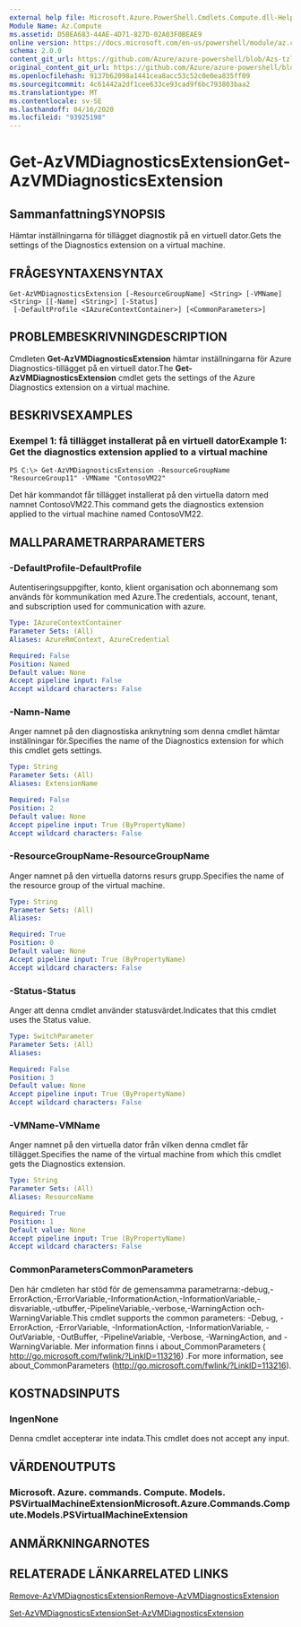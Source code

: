 ```yaml
---
external help file: Microsoft.Azure.PowerShell.Cmdlets.Compute.dll-Help-Help.xml
Module Name: Az.Compute
ms.assetid: D5BEA683-44AE-4D71-827D-02A03F0BEAE9
online version: https://docs.microsoft.com/en-us/powershell/module/az.compute/get-azvmdiagnosticsextension
schema: 2.0.0
content_git_url: https://github.com/Azure/azure-powershell/blob/Azs-tzl/src/Compute/Compute/help/Get-AzVMDiagnosticsExtension.md
original_content_git_url: https://github.com/Azure/azure-powershell/blob/Azs-tzl/src/Compute/Compute/help/Get-AzVMDiagnosticsExtension.md
ms.openlocfilehash: 9137b62098a1441cea8acc53c52c0e0ea835ff09
ms.sourcegitcommit: 4c61442a2df1cee633ce93cad9f6bc793803baa2
ms.translationtype: MT
ms.contentlocale: sv-SE
ms.lasthandoff: 04/16/2020
ms.locfileid: "93925198"
---
```

# <span data-ttu-id="3fa51-101">Get-AzVMDiagnosticsExtension</span><span class="sxs-lookup"><span data-stu-id="3fa51-101">Get-AzVMDiagnosticsExtension</span></span>

## <span data-ttu-id="3fa51-102">Sammanfattning</span><span class="sxs-lookup"><span data-stu-id="3fa51-102">SYNOPSIS</span></span>
<span data-ttu-id="3fa51-103">Hämtar inställningarna för tillägget diagnostik på en virtuell dator.</span><span class="sxs-lookup"><span data-stu-id="3fa51-103">Gets the settings of the Diagnostics extension on a virtual machine.</span></span>

## <span data-ttu-id="3fa51-104">FRÅGESYNTAXEN</span><span class="sxs-lookup"><span data-stu-id="3fa51-104">SYNTAX</span></span>

```
Get-AzVMDiagnosticsExtension [-ResourceGroupName] <String> [-VMName] <String> [[-Name] <String>] [-Status]
 [-DefaultProfile <IAzureContextContainer>] [<CommonParameters>]
```

## <span data-ttu-id="3fa51-105">PROBLEMBESKRIVNING</span><span class="sxs-lookup"><span data-stu-id="3fa51-105">DESCRIPTION</span></span>
<span data-ttu-id="3fa51-106">Cmdleten **Get-AzVMDiagnosticsExtension** hämtar inställningarna för Azure Diagnostics-tillägget på en virtuell dator.</span><span class="sxs-lookup"><span data-stu-id="3fa51-106">The **Get-AzVMDiagnosticsExtension** cmdlet gets the settings of the Azure Diagnostics extension on a virtual machine.</span></span>

## <span data-ttu-id="3fa51-107">BESKRIVS</span><span class="sxs-lookup"><span data-stu-id="3fa51-107">EXAMPLES</span></span>

### <span data-ttu-id="3fa51-108">Exempel 1: få tillägget installerat på en virtuell dator</span><span class="sxs-lookup"><span data-stu-id="3fa51-108">Example 1: Get the diagnostics extension applied to a virtual machine</span></span>
```
PS C:\> Get-AzVMDiagnosticsExtension -ResourceGroupName "ResourceGroup11" -VMName "ContosoVM22"
```

<span data-ttu-id="3fa51-109">Det här kommandot får tillägget installerat på den virtuella datorn med namnet ContosoVM22.</span><span class="sxs-lookup"><span data-stu-id="3fa51-109">This command gets the diagnostics extension applied to the virtual machine named ContosoVM22.</span></span>

## <span data-ttu-id="3fa51-110">MALLPARAMETRAR</span><span class="sxs-lookup"><span data-stu-id="3fa51-110">PARAMETERS</span></span>

### <span data-ttu-id="3fa51-111">-DefaultProfile</span><span class="sxs-lookup"><span data-stu-id="3fa51-111">-DefaultProfile</span></span>
<span data-ttu-id="3fa51-112">Autentiseringsuppgifter, konto, klient organisation och abonnemang som används för kommunikation med Azure.</span><span class="sxs-lookup"><span data-stu-id="3fa51-112">The credentials, account, tenant, and subscription used for communication with azure.</span></span>

```yaml
Type: IAzureContextContainer
Parameter Sets: (All)
Aliases: AzureRmContext, AzureCredential

Required: False
Position: Named
Default value: None
Accept pipeline input: False
Accept wildcard characters: False
```

### <span data-ttu-id="3fa51-113">-Namn</span><span class="sxs-lookup"><span data-stu-id="3fa51-113">-Name</span></span>
<span data-ttu-id="3fa51-114">Anger namnet på den diagnostiska anknytning som denna cmdlet hämtar inställningar för.</span><span class="sxs-lookup"><span data-stu-id="3fa51-114">Specifies the name of the Diagnostics extension for which this cmdlet gets settings.</span></span>

```yaml
Type: String
Parameter Sets: (All)
Aliases: ExtensionName

Required: False
Position: 2
Default value: None
Accept pipeline input: True (ByPropertyName)
Accept wildcard characters: False
```

### <span data-ttu-id="3fa51-115">-ResourceGroupName</span><span class="sxs-lookup"><span data-stu-id="3fa51-115">-ResourceGroupName</span></span>
<span data-ttu-id="3fa51-116">Anger namnet på den virtuella datorns resurs grupp.</span><span class="sxs-lookup"><span data-stu-id="3fa51-116">Specifies the name of the resource group of the virtual machine.</span></span>

```yaml
Type: String
Parameter Sets: (All)
Aliases: 

Required: True
Position: 0
Default value: None
Accept pipeline input: True (ByPropertyName)
Accept wildcard characters: False
```

### <span data-ttu-id="3fa51-117">-Status</span><span class="sxs-lookup"><span data-stu-id="3fa51-117">-Status</span></span>
<span data-ttu-id="3fa51-118">Anger att denna cmdlet använder statusvärdet.</span><span class="sxs-lookup"><span data-stu-id="3fa51-118">Indicates that this cmdlet uses the Status value.</span></span>

```yaml
Type: SwitchParameter
Parameter Sets: (All)
Aliases: 

Required: False
Position: 3
Default value: None
Accept pipeline input: True (ByPropertyName)
Accept wildcard characters: False
```

### <span data-ttu-id="3fa51-119">-VMName</span><span class="sxs-lookup"><span data-stu-id="3fa51-119">-VMName</span></span>
<span data-ttu-id="3fa51-120">Anger namnet på den virtuella dator från vilken denna cmdlet får tillägget.</span><span class="sxs-lookup"><span data-stu-id="3fa51-120">Specifies the name of the virtual machine from which this cmdlet gets the Diagnostics extension.</span></span>

```yaml
Type: String
Parameter Sets: (All)
Aliases: ResourceName

Required: True
Position: 1
Default value: None
Accept pipeline input: True (ByPropertyName)
Accept wildcard characters: False
```

### <span data-ttu-id="3fa51-121">CommonParameters</span><span class="sxs-lookup"><span data-stu-id="3fa51-121">CommonParameters</span></span>
<span data-ttu-id="3fa51-122">Den här cmdleten har stöd för de gemensamma parametrarna:-debug,-ErrorAction,-ErrorVariable,-InformationAction,-InformationVariable,-disvariable,-utbuffer,-PipelineVariable,-verbose,-WarningAction och-WarningVariable.</span><span class="sxs-lookup"><span data-stu-id="3fa51-122">This cmdlet supports the common parameters: -Debug, -ErrorAction, -ErrorVariable, -InformationAction, -InformationVariable, -OutVariable, -OutBuffer, -PipelineVariable, -Verbose, -WarningAction, and -WarningVariable.</span></span> <span data-ttu-id="3fa51-123">Mer information finns i about_CommonParameters ( http://go.microsoft.com/fwlink/?LinkID=113216) .</span><span class="sxs-lookup"><span data-stu-id="3fa51-123">For more information, see about_CommonParameters (http://go.microsoft.com/fwlink/?LinkID=113216).</span></span>

## <span data-ttu-id="3fa51-124">KOSTNADS</span><span class="sxs-lookup"><span data-stu-id="3fa51-124">INPUTS</span></span>

### <span data-ttu-id="3fa51-125">Ingen</span><span class="sxs-lookup"><span data-stu-id="3fa51-125">None</span></span>
<span data-ttu-id="3fa51-126">Denna cmdlet accepterar inte indata.</span><span class="sxs-lookup"><span data-stu-id="3fa51-126">This cmdlet does not accept any input.</span></span>

## <span data-ttu-id="3fa51-127">VÄRDEN</span><span class="sxs-lookup"><span data-stu-id="3fa51-127">OUTPUTS</span></span>

### <span data-ttu-id="3fa51-128">Microsoft. Azure. commands. Compute. Models. PSVirtualMachineExtension</span><span class="sxs-lookup"><span data-stu-id="3fa51-128">Microsoft.Azure.Commands.Compute.Models.PSVirtualMachineExtension</span></span>

## <span data-ttu-id="3fa51-129">ANMÄRKNINGAR</span><span class="sxs-lookup"><span data-stu-id="3fa51-129">NOTES</span></span>

## <span data-ttu-id="3fa51-130">RELATERADE LÄNKAR</span><span class="sxs-lookup"><span data-stu-id="3fa51-130">RELATED LINKS</span></span>

[<span data-ttu-id="3fa51-131">Remove-AzVMDiagnosticsExtension</span><span class="sxs-lookup"><span data-stu-id="3fa51-131">Remove-AzVMDiagnosticsExtension</span></span>](./Remove-AzVMDiagnosticsExtension.md)

[<span data-ttu-id="3fa51-132">Set-AzVMDiagnosticsExtension</span><span class="sxs-lookup"><span data-stu-id="3fa51-132">Set-AzVMDiagnosticsExtension</span></span>](./Set-AzVMDiagnosticsExtension.md)


